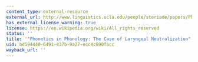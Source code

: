 ```yaml
---
content_type: external-resource
external_url: http://www.linguistics.ucla.edu/people/steriade/papers/PhoneticsInPhonology.pdf
has_external_license_warning: true
license: https://en.wikipedia.org/wiki/All_rights_reserved
status: ''
title: '"Phonetics in Phonology: The Case of Laryngeal Neutralization" (PDF)'
uid: bd594440-6491-437b-9a27-ecc4c890facc
wayback_url: ''
---
```


